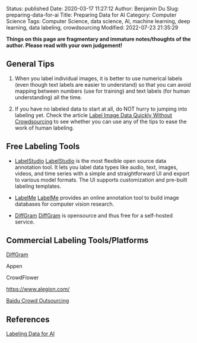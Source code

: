 Status: published
Date: 2020-03-17 11:27:12
Author: Benjamin Du
Slug: preparing-data-for-ai
Title: Preparing Data for AI
Category: Computer Science
Tags: Computer Science, data science, AI, machine learning, deep learning, data labeling, crowdsourcing
Modified: 2022-07-23 21:35:29

**Things on this page are fragmentary and immature notes/thoughts of the author. Please read with your own judgement!**


## General Tips

1. When you label individual images,
    it is better to use numerical labels 
    (even though text labels are easier to understand)
    so that you can avoid mapping between numbers (use for training)
    and text labels (for human understanding) all the time.

2. If you have no labeled data to start at all,
    do NOT hurry to jumping into labeling yet. 
    Check the article
    [Label Image Data Quickly Without Crowdsourcing](http://www.legendu.net/misc/blog/label-image-data-quickly-without-crowdsourcing/)
    to see whether you can use any of the tips to ease the work of human labeling.


## Free Labeling Tools 

- [LabelStudio](https://labelstud.io/)
    [LabelStudio](https://labelstud.io/)
    is the most flexible open source data annotation tool. 
    It lets you label data types like audio, text, images, videos, and time series 
    with a simple and straightforward UI and export to various model formats. 
    The UI supports customization and pre-built labeling templates.

- [LabelMe](http://labelme2.csail.mit.edu/Release3.0/index.php?message=1)
    [LabelMe](http://labelme2.csail.mit.edu/Release3.0/index.php?message=1)
    provides an online annotation tool to build image databases for computer vision research. 

- [DiffGram](https://diffgram.com/main/)
    [DiffGram](https://diffgram.com/main/)
    is opensource and thus free for a self-hosted service.

## Commercial Labeling Tools/Platforms

[DiffGram](https://diffgram.com/main/)

Appen

CrowdFlower

https://www.alegion.com/

[Baidu Crowd Outsourcing](https://zhongbao.baidu.com/mark/home/index)



## References

[Labeling Data for AI](http://www.legendu.net/misc/blog/labeling-data-for-ai/)
